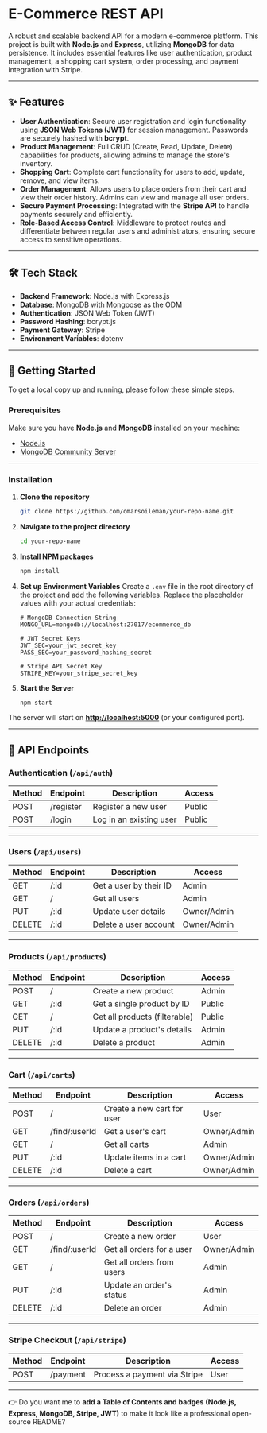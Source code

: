 # E-Commerce REST API

A robust and scalable backend API for a modern e-commerce platform.
This project is built with **Node.js** and **Express**, utilizing **MongoDB** for data persistence.
It includes essential features like user authentication, product management, a shopping cart system, order processing, and payment integration with Stripe.

---

## ✨ Features

* **User Authentication**: Secure user registration and login functionality using **JSON Web Tokens (JWT)** for session management. Passwords are securely hashed with **bcrypt**.
* **Product Management**: Full CRUD (Create, Read, Update, Delete) capabilities for products, allowing admins to manage the store's inventory.
* **Shopping Cart**: Complete cart functionality for users to add, update, remove, and view items.
* **Order Management**: Allows users to place orders from their cart and view their order history. Admins can view and manage all user orders.
* **Secure Payment Processing**: Integrated with the **Stripe API** to handle payments securely and efficiently.
* **Role-Based Access Control**: Middleware to protect routes and differentiate between regular users and administrators, ensuring secure access to sensitive operations.

---

## 🛠️ Tech Stack

* **Backend Framework**: Node.js with Express.js
* **Database**: MongoDB with Mongoose as the ODM
* **Authentication**: JSON Web Token (JWT)
* **Password Hashing**: bcrypt.js
* **Payment Gateway**: Stripe
* **Environment Variables**: dotenv

---

## 🚀 Getting Started

To get a local copy up and running, please follow these simple steps.

### **Prerequisites**

Make sure you have **Node.js** and **MongoDB** installed on your machine:

* [Node.js](https://nodejs.org/)
* [MongoDB Community Server](https://www.mongodb.com/try/download/community)

---

### **Installation**

1. **Clone the repository**

   ```bash
   git clone https://github.com/omarsoileman/your-repo-name.git
   ```

2. **Navigate to the project directory**

   ```bash
   cd your-repo-name
   ```

3. **Install NPM packages**

   ```bash
   npm install
   ```

4. **Set up Environment Variables**
   Create a `.env` file in the root directory of the project and add the following variables. Replace the placeholder values with your actual credentials:

   ```env
   # MongoDB Connection String
   MONGO_URL=mongodb://localhost:27017/ecommerce_db

   # JWT Secret Keys
   JWT_SEC=your_jwt_secret_key
   PASS_SEC=your_password_hashing_secret

   # Stripe API Secret Key
   STRIPE_KEY=your_stripe_secret_key
   ```

5. **Start the Server**

   ```bash
   npm start
   ```

The server will start on **[http://localhost:5000](http://localhost:5000)** (or your configured port).

---

## 📝 API Endpoints

### **Authentication** (`/api/auth`)

| Method | Endpoint  | Description             | Access |
| ------ | --------- | ----------------------- | ------ |
| POST   | /register | Register a new user     | Public |
| POST   | /login    | Log in an existing user | Public |

---

### **Users** (`/api/users`)

| Method | Endpoint | Description            | Access      |
| ------ | -------- | ---------------------- | ----------- |
| GET    | /\:id    | Get a user by their ID | Admin       |
| GET    | /        | Get all users          | Admin       |
| PUT    | /\:id    | Update user details    | Owner/Admin |
| DELETE | /\:id    | Delete a user account  | Owner/Admin |

---

### **Products** (`/api/products`)

| Method | Endpoint | Description                   | Access |
| ------ | -------- | ----------------------------- | ------ |
| POST   | /        | Create a new product          | Admin  |
| GET    | /\:id    | Get a single product by ID    | Public |
| GET    | /        | Get all products (filterable) | Public |
| PUT    | /\:id    | Update a product's details    | Admin  |
| DELETE | /\:id    | Delete a product              | Admin  |

---

### **Cart** (`/api/carts`)

| Method | Endpoint       | Description                | Access      |
| ------ | -------------- | -------------------------- | ----------- |
| POST   | /              | Create a new cart for user | User        |
| GET    | /find/\:userId | Get a user's cart          | Owner/Admin |
| GET    | /              | Get all carts              | Admin       |
| PUT    | /\:id          | Update items in a cart     | Owner/Admin |
| DELETE | /\:id          | Delete a cart              | Owner/Admin |

---

### **Orders** (`/api/orders`)

| Method | Endpoint       | Description               | Access      |
| ------ | -------------- | ------------------------- | ----------- |
| POST   | /              | Create a new order        | User        |
| GET    | /find/\:userId | Get all orders for a user | Owner/Admin |
| GET    | /              | Get all orders from users | Admin       |
| PUT    | /\:id          | Update an order's status  | Admin       |
| DELETE | /\:id          | Delete an order           | Admin       |

---

### **Stripe Checkout** (`/api/stripe`)

| Method | Endpoint | Description                  | Access |
| ------ | -------- | ---------------------------- | ------ |
| POST   | /payment | Process a payment via Stripe | User   |

---

👉 Do you want me to **add a Table of Contents and badges (Node.js, Express, MongoDB, Stripe, JWT)** to make it look like a professional open-source README?
